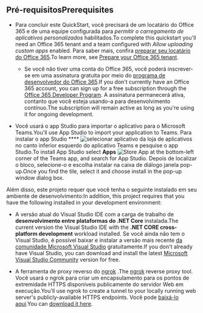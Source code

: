 ## <a name="prerequisites"></a><span data-ttu-id="802e2-101">Pré-requisitos</span><span class="sxs-lookup"><span data-stu-id="802e2-101">Prerequisites</span></span>

- <span data-ttu-id="802e2-102">Para concluir este QuickStart, você precisará de um locatário do Office 365 e de uma equipe configurada para *permitir o carregamento de aplicativos personalizados* habilitados.</span><span class="sxs-lookup"><span data-stu-id="802e2-102">To complete this quickstart you'll need an Office 365 tenant and a team configured with *Allow uploading custom apps* enabled.</span></span> <span data-ttu-id="802e2-103">Para saber mais, confira [preparar seu locatário do Office 365](~/concepts/build-and-test/prepare-your-o365-tenant.md).</span><span class="sxs-lookup"><span data-stu-id="802e2-103">To learn more, see [Prepare your Office 365 tenant](~/concepts/build-and-test/prepare-your-o365-tenant.md).</span></span>
  - <span data-ttu-id="802e2-104">Se você não tiver uma conta do Office 365, você poderá inscrever-se em uma assinatura gratuita por meio do [programa de desenvolvedor do Office 365](/OfficeDev/office-dev-program-docs/docs/office-365-developer-program).</span><span class="sxs-lookup"><span data-stu-id="802e2-104">If you don't currently have an Office 365 account, you can sign up for a free subscription through the [Office 365 Developer Program](/OfficeDev/office-dev-program-docs/docs/office-365-developer-program).</span></span> <span data-ttu-id="802e2-105">A assinatura permanecerá ativa, contanto que você esteja usando-a para desenvolvimento contínuo.</span><span class="sxs-lookup"><span data-stu-id="802e2-105">The subscription will remain active as long as you're using it for ongoing development.</span></span>

- <span data-ttu-id="802e2-106">Você usará o app Studio para importar o aplicativo para o Microsoft Teams.</span><span class="sxs-lookup"><span data-stu-id="802e2-106">You'll use App Studio to import your application to Teams.</span></span> <span data-ttu-id="802e2-107">Para instalar o app Studio \*\*\*\* ![selecionar aplicativo](~/assets/images/tab-images/storeApp.png) da loja de aplicativos no canto inferior esquerdo do aplicativo Teams e pesquise o app Studio.</span><span class="sxs-lookup"><span data-stu-id="802e2-107">To install App Studio select **Apps** ![Store App](~/assets/images/tab-images/storeApp.png) at the bottom-left corner of the Teams app, and search for App Studio.</span></span> <span data-ttu-id="802e2-108">Depois de localizar o bloco, selecione-o e escolha instalar na caixa de diálogo janela pop-up.</span><span class="sxs-lookup"><span data-stu-id="802e2-108">Once you find the tile, select it and choose install in the pop-up window dialog box.</span></span>

<span data-ttu-id="802e2-109">Além disso, este projeto requer que você tenha o seguinte instalado em seu ambiente de desenvolvimento:</span><span class="sxs-lookup"><span data-stu-id="802e2-109">In addition, this project requires that you have the following installed in your development environment:</span></span>

- <span data-ttu-id="802e2-110">A versão atual do Visual Studio IDE com a carga de trabalho de **desenvolvimento entre plataformas do .NET Core** instalada.</span><span class="sxs-lookup"><span data-stu-id="802e2-110">The current version the Visual Studio IDE with the **.NET CORE cross-platform development** workload installed.</span></span> <span data-ttu-id="802e2-111">Se você ainda não tem o Visual Studio, é possível baixar e instalar a versão mais recente [da comunidade Microsoft Visual Studio](https://visualstudio.microsoft.com/downloads) gratuitamente.</span><span class="sxs-lookup"><span data-stu-id="802e2-111">If you don't already have Visual Studio, you can download and install the latest [Microsoft Visual Studio Community](https://visualstudio.microsoft.com/downloads) version for free.</span></span>

- <span data-ttu-id="802e2-112">A ferramenta de proxy reverso do [ngrok](https://ngrok.com) .</span><span class="sxs-lookup"><span data-stu-id="802e2-112">The [ngrok](https://ngrok.com) reverse proxy tool.</span></span> <span data-ttu-id="802e2-113">Você usará o ngrok para criar um encapsulamento para os pontos de extremidade HTTPS disponíveis publicamente do servidor Web em execução.</span><span class="sxs-lookup"><span data-stu-id="802e2-113">You'll use ngrok to create a tunnel to your locally running web server's publicly-available HTTPS endpoints.</span></span> <span data-ttu-id="802e2-114">Você pode [baixá-lo aqui](https://ngrok.com/download).</span><span class="sxs-lookup"><span data-stu-id="802e2-114">You can [download it here](https://ngrok.com/download).</span></span>
